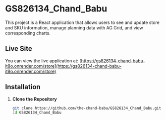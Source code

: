 # GS826134_Chand_Babu

This project is a React application that allows users to see and update store and SKU information, manage planning data with AG Grid, and view corresponding charts.

## Live Site

You can view the live application at: [https://gs826134-chand-babu-it8o.onrender.com/store](https://gs826134-chand-babu-it8o.onrender.com/store)

## Installation

1. **Clone the Repository**

   ```bash
   git clone https://github.com/the-chand-babu/GS826134_Chand_Babu.git
   cd GS826134_Chand_Babu
   ```
